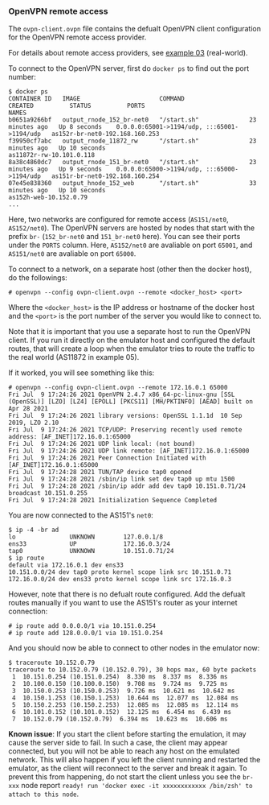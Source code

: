 ### OpenVPN remote access

The `ovpn-client.ovpn` file contains the defualt OpenVPN client configuration for the OpenVPN remote access provider.

For details about remote access providers, see [example 03](/examples/A03-real-world) (real-world).

To connect to the OpenVPN server, first do `docker ps` to find out the port number:

```
$ docker ps
CONTAINER ID   IMAGE                      COMMAND                  CREATED          STATUS          PORTS                                         NAMES
b0651a9266bf   output_rnode_152_br-net0   "/start.sh"              23 minutes ago   Up 8 seconds    0.0.0.0:65001->1194/udp, :::65001->1194/udp   as152r-br-net0-192.168.160.253
f39950cf7abc   output_rnode_11872_rw      "/start.sh"              23 minutes ago   Up 10 seconds                                                 as11872r-rw-10.101.0.118
8a38c4860dc7   output_rnode_151_br-net0   "/start.sh"              23 minutes ago   Up 9 seconds    0.0.0.0:65000->1194/udp, :::65000->1194/udp   as151r-br-net0-192.168.160.254
07e45e838360   output_hnode_152_web       "/start.sh"              33 minutes ago   Up 10 seconds                                                 as152h-web-10.152.0.79
...
```

Here, two networks are configured for remote access (`AS151/net0`, `AS152/net0`). The OpenVPN servers are hosted by nodes that start with the prefix `br-` (`152_br-net0` and `151_br-net0` here). You can see their ports under the `PORTS` column. Here, `AS152/net0` are avaliable on port `65001`, and `AS151/net0` are avaliable on port `65000`.

To connect to a network, on a separate host (other then the docker host), do the followings:

```
# openvpn --config ovpn-client.ovpn --remote <docker_host> <port> 
```

Where the `<docker_host>` is the IP address or hostname of the docker host and the `<port>` is the port number of the server you would like to connect to. 

Note that it is important that you use a separate host to run the OpenVPN client. If you run it directly on the emulator host and configured the default routes, that will create a loop when the emulator tries to route the traffic to the real world (AS11872 in example 05).

If it worked, you will see something like this:

```
# openvpn --config ovpn-client.ovpn --remote 172.16.0.1 65000
Fri Jul  9 17:24:26 2021 OpenVPN 2.4.7 x86_64-pc-linux-gnu [SSL (OpenSSL)] [LZO] [LZ4] [EPOLL] [PKCS11] [MH/PKTINFO] [AEAD] built on Apr 28 2021
Fri Jul  9 17:24:26 2021 library versions: OpenSSL 1.1.1d  10 Sep 2019, LZO 2.10
Fri Jul  9 17:24:26 2021 TCP/UDP: Preserving recently used remote address: [AF_INET]172.16.0.1:65000
Fri Jul  9 17:24:26 2021 UDP link local: (not bound)
Fri Jul  9 17:24:26 2021 UDP link remote: [AF_INET]172.16.0.1:65000
Fri Jul  9 17:24:26 2021 Peer Connection Initiated with [AF_INET]172.16.0.1:65000
Fri Jul  9 17:24:28 2021 TUN/TAP device tap0 opened
Fri Jul  9 17:24:28 2021 /sbin/ip link set dev tap0 up mtu 1500
Fri Jul  9 17:24:28 2021 /sbin/ip addr add dev tap0 10.151.0.71/24 broadcast 10.151.0.255
Fri Jul  9 17:24:28 2021 Initialization Sequence Completed
```

You are now connected to the AS151's  `net0`:

```
$ ip -4 -br ad
lo               UNKNOWN        127.0.0.1/8
ens33            UP             172.16.0.3/24
tap0             UNKNOWN        10.151.0.71/24
$ ip route
default via 172.16.0.1 dev ens33
10.151.0.0/24 dev tap0 proto kernel scope link src 10.151.0.71
172.16.0.0/24 dev ens33 proto kernel scope link src 172.16.0.3
```

However, note that there is no defualt route configured. Add the defualt routes manually if you want to use the AS151's router as your internet connection:

```
# ip route add 0.0.0.0/1 via 10.151.0.254
# ip route add 128.0.0.0/1 via 10.151.0.254
```

And you should now be able to connect to other nodes in the emulator now:

```
$ traceroute 10.152.0.79
traceroute to 10.152.0.79 (10.152.0.79), 30 hops max, 60 byte packets
 1  10.151.0.254 (10.151.0.254)  8.330 ms  8.337 ms  8.336 ms
 2  10.100.0.150 (10.100.0.150)  9.708 ms  9.724 ms  9.725 ms
 3  10.150.0.253 (10.150.0.253)  9.726 ms  10.621 ms  10.642 ms
 4  10.150.1.253 (10.150.1.253)  10.644 ms  12.077 ms  12.084 ms
 5  10.150.2.253 (10.150.2.253)  12.085 ms  12.085 ms  12.114 ms
 6  10.101.0.152 (10.101.0.152)  12.125 ms  6.454 ms  6.439 ms
 7  10.152.0.79 (10.152.0.79)  6.394 ms  10.623 ms  10.606 ms
```

**Known issue**: If you start the client before starting the emulation, it may cause the server side to fail. In such a case, the client may appear connected, but you will not be able to reach any host on the emulated network. This will also happen if you left the client running and restarted the emulator, as the client will reconnect to the server and break it again. To prevent this from happening, do not start the client unless you see the `br-xxx` node report `ready! run 'docker exec -it xxxxxxxxxxxx /bin/zsh' to attach to this node`.
